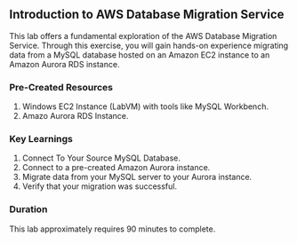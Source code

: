 ## Introduction to AWS Database Migration Service

This lab offers a fundamental exploration of the AWS Database Migration Service. Through this exercise, you will gain hands-on experience migrating data from a MySQL database hosted on an Amazon EC2 instance to an Amazon Aurora RDS instance.

### Pre-Created Resources
1. Windows EC2 Instance (LabVM) with tools like MySQL Workbench.
2. Amazo Aurora RDS Instance.

### Key Learnings
1. Connect To Your Source MySQL Database.
2. Connect to a pre-created Amazon Aurora instance.
3. Migrate data from your MySQL server to your Aurora instance.
4. Verify that your migration was successful.

### Duration
This lab approximately requires 90 minutes to complete.
<question source="https://raw.githubusercontent.com/Raghukashyap1143/-2U/main/Questions/Page1/Question1.md" /> 
